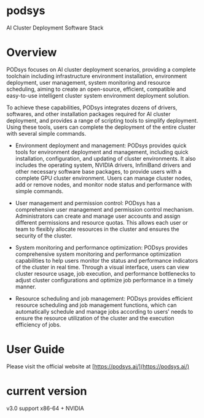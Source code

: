 # podsys
AI Cluster Deployment Software Stack

# Overview

PODsys focuses on AI cluster deployment scenarios, providing a complete toolchain including infrastructure environment installation, environment deployment, user management, system monitoring and resource scheduling, aiming to create an open-source, efficient, compatible and easy-to-use intelligent cluster system environment deployment solution.

To achieve these capabilities, PODsys integrates dozens of drivers, softwares, and other installation packages required for AI cluster deployment, and provides a range of scripting tools to simplify deployment. Using these tools, users can complete the deployment of the entire cluster with several simple commands.

- Environment deployment and management: PODsys provides quick tools for environment deployment and management, including quick installation, configuration, and updating of cluster environments. It also includes the operating system, NVIDIA drivers, InfiniBand drivers and other necessary software base packages, to provide users with a complete GPU cluster environment. Users can manage cluster nodes, add or remove nodes, and monitor node status and performance with simple commands.

- User management and permission control: PODsys has a comprehensive user management and permission control mechanism. Administrators can create and manage user accounts and assign different permissions and resource quotas. This allows each user or team to flexibly allocate resources in the cluster and ensures the security of the cluster.

- System monitoring and performance optimization: PODsys provides comprehensive system monitoring and performance optimization capabilities to help users monitor the status and performance indicators of the cluster in real time. Through a visual interface, users can view cluster resource usage, job execution, and performance bottlenecks to adjust cluster configurations and optimize job performance in a timely manner.

- Resource scheduling and job management: PODsys provides efficient resource scheduling and job management functions, which can automatically schedule and manage jobs according to users' needs to ensure the resource utilization of the cluster and the execution efficiency of jobs.

# User Guide

Please visit the official website at [https://podsys.ai/](https://podsys.ai/)

# current version

v3.0 support x86-64 + NVIDIA